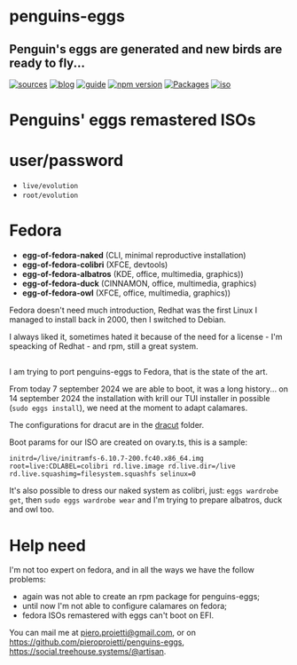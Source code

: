 penguins-eggs
=============

## Penguin&#39;s eggs are generated and new birds are ready to fly...
[![sources](https://img.shields.io/badge/github-sources-cyan)](https://github.com/pieroproietti/penguins-eggs)
[![blog](https://img.shields.io/badge/blog-penguin's%20eggs-cyan)](https://penguins-eggs.net)
[![guide](https://img.shields.io/badge/guide-penguin's%20eggs-cyan)](https://penguins-eggs.net/docs/Tutorial/eggs-users-guide)
[![npm version](https://img.shields.io/npm/v/penguins-eggs.svg)](https://npmjs.org/package/penguins-eggs)
[![Packages](https://img.shields.io/badge/packages-blue)](https://sourceforge.net/projects/penguins-eggs/files/Packages)
[![iso](https://img.shields.io/badge/iso-images-cyan)](https://sourceforge.net/projects/penguins-eggs/files/ISOS)

# Penguins' eggs remastered ISOs

# user/password
* ```live/evolution```
* ```root/evolution```

# Fedora

* **egg-of-fedora-naked** (CLI, minimal reproductive installation)
* **egg-of-fedora-colibri** (XFCE, devtools)
* **egg-of-fedora-albatros**  (KDE, office, multimedia, graphics))
* **egg-of-fedora-duck** (CINNAMON, office, multimedia, graphics)
* **egg-of-fedora-owl**  (XFCE, office, multimedia, graphics))

Fedora doesn't need much introduction, Redhat was the first Linux I managed to install back in 2000, then I switched to Debian.

I always liked it, sometimes hated it because of the need for a license - I'm speacking of Redhat - and rpm, still a great system.

## 

I am trying to port penguins-eggs to Fedora, that is the state of the art. 

From today 7 september 2024 we are able to boot, it was a long history... on 14 september 2024 the installation with krill our TUI installer in possible (`sudo eggs install`), we need at the moment to adapt calamares.

The configurations for dracut are in the [dracut](https://github.com/pieroproietti/penguins-eggs/tree/master/dracut) folder.

Boot params for our ISO are created on ovary.ts, this is a sample:
```
initrd=/live/initramfs-6.10.7-200.fc40.x86_64.img root=live:CDLABEL=colibri rd.live.image rd.live.dir=/live rd.live.squashimg=filesystem.squashfs selinux=0 
```
It's also possible to dress our naked system as colibri, just:
`eggs wardrobe get`, then `sudo eggs wardrobe wear` and I'm trying to prepare albatros, duck and owl too.

# Help need
I'm not too expert on fedora, and in all the ways we have the follow problems:

* again was not able to create an rpm package for penguins-eggs;
* until now I'm not able to configure calamares on fedora;
* fedora ISOs remastered with eggs can't boot on EFI.

You can mail me at piero.proietti@gmail.com, or on https://github.com/pieroproietti/penguins-eggs, https://social.treehouse.systems/@artisan.
